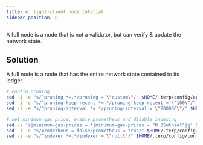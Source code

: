 ```yaml
---
title: e. light-client node tutorial
sidebar_position: 6
---
```


A full node is a node that is not a validator, but can verify & update the network state.
## Solution
A full node is a node that has the entire network state contained to its ledger.

```sh
# config pruning
sed -i -e "s/^pruning *=.*/pruning = \"custom\"/" $HOME/.terp/config/app.toml
sed -i -e "s/^pruning-keep-recent *=.*/pruning-keep-recent = \"100\"/" $HOME/.terp/config/app.toml
sed -i -e "s/^pruning-interval *=.*/pruning-interval = \"200000\"/" $HOME/.terp/config/app.toml

# set minimum gas price, enable prometheus and disable indexing
sed -i 's|minimum-gas-prices =.*|minimum-gas-prices = "0.05uthiol"|g' $HOME/.terp/config/app.toml
sed -i -e "s/prometheus = false/prometheus = true/" $HOME/.terp/config/config.toml
sed -i -e "s/^indexer *=.*/indexer = \"null\"/" $HOME/.terp/config/config.toml
```